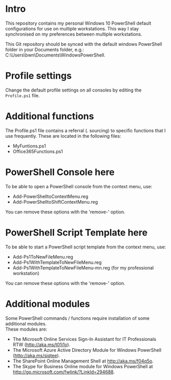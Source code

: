 # Intro
This repository contains my personal Windows 10 PowerShell default configurations for use on multiple workstations. This way I stay synchronised on my preferences between multiple workstations.

This Git repository should be synced with the default windows PowerShell folder in your Documents folder,
e.g.: C:\Users\bwn\Documents\WindowsPowerShell.

# Profile settings
Change the default profile settings on all consoles by editing the ``Profile.ps1`` file.

# Additional functions
The Profile.ps1 file contains a referral (. sourcing) to specific functions that I use frequently. These are located in the following files:  
* MyFuntions.ps1
* Office365Functions.ps1

# PowerShell Console here
To be able to open a PowerShell console from the context menu, use:  
* Add-PowerShelltoContextMenu.reg
* Add-PowerShelltoShiftContextMenu.reg

You can remove these options with the 'remove-' option.

# PowerShell Script Template here
To be able to start a PowerShell script template from the context menu, use:  
* Add-Ps1ToNewFileMenu.reg
* Add-Ps1WithTemplateToNewFileMenu.reg
* Add-Ps1WithTemplateToNewFileMenu-mn.reg (for my professional workstation)

You can remove these options with the 'remove-' option.

# Additional modules
Some PowerShell commands / functions require installation of some additional modules.  
These modules are:  
* The Microsoft Online Services Sign-In Assistant for IT Professionals RTW (http://aka.ms/t01i1o).
* The Microsoft Azure Active Directory Module for Windows PowerShell (http://aka.ms/siqtee).
* The SharePoint Online Management Shell at http://aka.ms/f04q5o.
* The Skype for Business Online module for Windows
PowerShell at http://go.microsoft.com/fwlink/?LinkId=294688.
